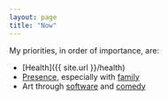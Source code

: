 ```yaml
---
layout: page
title: "Now"
---
```


My priorities, in order of importance, are:

  - [Health]({{ site.url }}/health)
  - [Presence]({{site.url}}/present), especially with [family]({{site.url}}/family-man)
  - Art through [software]({{site.url}}/how-to-think) and [comedy]({{site.url}}/standing-up)
